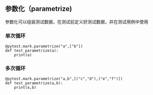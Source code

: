 ## 参数化（parametrize)
参数化可以组装测试数据，在测试前定义好测试数据，并在测试用例中使用

### 单次循环
```
@pytest.mark.parametrize("a",["b"])
def test_parametrize(a):
    print(a)
```

### 多次循环
```
@pytest.mark.parametrize("a,b",[("c","d"),("e","f")])
def test_parametrize(a,b):
    print(a,b)
```

